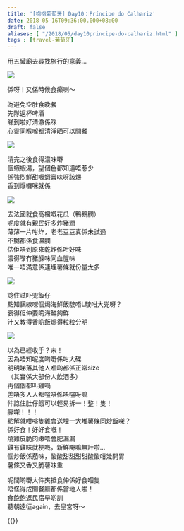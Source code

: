 ```yaml
---
title: '[抱抱葡萄牙] Day10：Príncipe do Calhariz'
date: 2018-05-16T09:36:00.000+08:00
draft: false
aliases: [ "/2018/05/day10principe-do-calhariz.html" ]
tags : [travel-葡萄牙]
---
```


用五臟廟去尋找旅行的意義...  

![](/images/portugal10g1.jpg)

係呀！又係時候食癲喇～  
  
為避免空肚食晚餐  
先隊返杯啤酒  
睇到啦好清澈係咪  
心靈同喉嚨都清淨晒可以開餐  

![](/images/portugal10g.jpg)

清完之後食得濃味嘢  
個蝦蝦湯，望個色都知道唔惹少  
係強烈鮮甜嘅蝦膏味呀該煨  
香到爆囉咪就係  

![](/images/portugal10g2.jpg)

去法國就食高檔嘅花瓜（鴨鵝膶）  
呢度就有親民好多炸豬潤  
薄薄一片咁炸，老老豆豆真係未試過  
不嬲都係食濕膶  
估佢唔到原來乾炸係咁好味  
濃得嚟冇豬臊味同血腥味  
唯一唔滿意係連埋薯條就份量太多  

![](/images/portugal10g3.jpg)

諗住試吓兜飯仔  
點知黐線㗎個焗海鮮飯駛唔L駛咁大兜呀？  
衰得佢仲要啲海鮮夠鮮  
汁又教得香啲飯焗得粒粒分明  

![](/images/portugal10g4.jpg)

以為已經收手？未！  
因為唔知呢度啲嘢係咁大碟  
明明睇落其他人嗰啲都係正常size  
（其實係大部份人飲酒多）  
再個個都叫雞喎  
差唔多人人都嗌唔係唔嗌呀嘛  
仲諗住肚仔餓可以輕易拆一！整！隻！  
癲㗎！！！  
點解就咁嗌隻雞會送埋一大堆薯條同炒飯㗎？  
係好食！好好食嘅！  
燒雞皮脆肉嫩唔會肥漏漏  
雞有雞味就梗嘅，新鮮嘢嘛無計啦...  
個炒飯係茄味，酸酸甜甜甜甜酸酸咁幾開胃  
薯條又香又脆薯味重  
  
呢間啲嘢大件夾抵食仲係好食嗰隻  
唔怪得成間餐廳都係當地人啦！  
食飽飽返民宿早啲訓  
聽朝遠征again，去皇宮呀～  
  

{{<portugal>}}  
